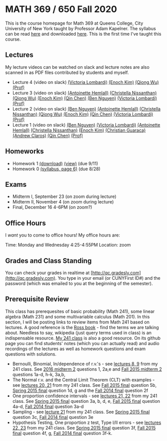 # MATH 369 / 650 Fall 2020

This is the course homepage for Math 369 at Queens College, City University of New York taught by Professor Adam Kapelner. The syllabus can be read [here](https://github.com/kapelner/QC_Math_369_Fall_2020/blob/master/syllabus/syllabus.pdf) and downloaded [here](https://raw.githubusercontent.com/kapelner/QC_Math_369_Fall_2020/master/syllabus/syllabus.pdf). This is the first time I've taught this course.

## Lectures

My lecture videos can be watched on slack and lecture notes are also scanned in as PDF files contributed by students and myself.

<!--
* Lecture 23 (video on slack) [(Jan Bazant)](https://github.com/kapelner/QC_Math_369_Fall_2020/blob/master/lectures/lec23bazant.pdf) [(Mike Digiorgio)](https://github.com/kapelner/QC_Math_369_Fall_2020/blob/master/lectures/lec23digiorgio.pdf) [(Prof)](https://github.com/kapelner/QC_Math_369_Fall_2020/blob/master/lectures/lec23kap.pdf)
* Lecture 22 (video on slack) [(Jan Bazant)](https://github.com/kapelner/QC_Math_369_Fall_2020/blob/master/lectures/lec22bazant.pdf) [(Mike Digiorgio)](https://github.com/kapelner/QC_Math_369_Fall_2020/blob/master/lectures/lec22digiorgio.pdf) [(Steven Grgas)](https://github.com/kapelner/QC_Math_369_Fall_2020/blob/master/lectures/lec22grgas.pdf) [(Prof)](https://github.com/kapelner/QC_Math_369_Fall_2020/blob/master/lectures/lec22kap.pdf)
* Lecture 21 (video on slack) [(Jan Bazant)](https://github.com/kapelner/QC_Math_369_Fall_2020/blob/master/lectures/lec21bazant.pdf) [(Prof)](https://github.com/kapelner/QC_Math_369_Fall_2020/blob/master/lectures/lec21kap.pdf) 
* Linear Regression Notes (not on exam) [(Jan Bazant)](https://github.com/kapelner/QC_Math_369_Fall_2020/blob/master/lectures/econometrics_bonus_bazant.pdf) [(Ruby Chang)](https://github.com/kapelner/QC_Math_369_Fall_2020/blob/master/lectures/econometrics_bonus_chang.pdf) [(Adriana Sham)](https://github.com/kapelner/QC_Math_369_Fall_2020/blob/master/lectures/econometrics_bonus_sham.pdf) [(Antonio DAlessandro)](https://github.com/kapelner/QC_Math_369_Fall_2020/blob/master/lectures/econometrics_bonus_dalessandro.pdf) [(Prof)](https://github.com/kapelner/QC_Math_369_Fall_2020/blob/master/lectures/econometrics_bonus_prof.pdf)
* Lecture 20 (video on slack) [(Jan Bazant)](https://github.com/kapelner/QC_Math_369_Fall_2020/blob/master/lectures/lec20bazant.pdf) [(Mike Digiorgio)](https://github.com/kapelner/QC_Math_369_Fall_2020/blob/master/lectures/lec20digiorgio.pdf) [(Ruby Chang)](https://github.com/kapelner/QC_Math_369_Fall_2020/blob/master/lectures/lec20chang.pdf) [(Adriana Sham)](https://github.com/kapelner/QC_Math_369_Fall_2020/blob/master/lectures/lec20sham.pdf) [(Antonio DAlessandro)](https://github.com/kapelner/QC_Math_369_Fall_2020/blob/master/lectures/lec20dalessandro.pdf) [(Prof)](https://github.com/kapelner/QC_Math_369_Fall_2020/blob/master/lectures/lec20kap.pdf)
* Lecture 19 (video on slack) [(Jan Bazant)](https://github.com/kapelner/QC_Math_369_Fall_2020/blob/master/lectures/lec19bazant.pdf) [(Adriana Sham)](https://github.com/kapelner/QC_Math_369_Fall_2020/blob/master/lectures/lec19sham.pdf) [(Mike Digiorgio)](https://github.com/kapelner/QC_Math_369_Fall_2020/blob/master/lectures/lec19digiorgio.pdf) [(Antonio DAlessandro)](https://github.com/kapelner/QC_Math_369_Fall_2020/blob/master/lectures/lec19dalessandro.pdf) [(Prof)](https://github.com/kapelner/QC_Math_369_Fall_2020/blob/master/lectures/lec19kap.pdf)
* Lecture 18 (video on slack) [(Jan Bazant)](https://github.com/kapelner/QC_Math_369_Fall_2020/blob/master/lectures/lec18bazant.pdf) [(Mike Digiorgio)](https://github.com/kapelner/QC_Math_369_Fall_2020/blob/master/lectures/lec18digiorgio.pdf) [(Hisanobu Kaji)](https://github.com/kapelner/QC_Math_369_Fall_2020/blob/master/lectures/lec18kaji.pdf) [(Prof)](https://github.com/kapelner/QC_Math_369_Fall_2020/blob/master/lectures/lec18kap.pdf)
* Lecture 17 (video on slack) [(Ruby Chang)](https://github.com/kapelner/QC_Math_369_Fall_2020/blob/master/lectures/lec17chang.pdf) [(Mike Digiorgio)](https://github.com/kapelner/QC_Math_369_Fall_2020/blob/master/lectures/lec17digiorgio.pdf) [(Jan Bazant)](https://github.com/kapelner/QC_Math_369_Fall_2020/blob/master/lectures/lec16bazant.pdf) [(Antonio DAlessandro)](https://github.com/kapelner/QC_Math_369_Fall_2020/blob/master/lectures/lec17dalessandro.pdf) [(Jan Bazant)](https://github.com/kapelner/QC_Math_369_Fall_2020/blob/master/lectures/lec17bazant.pdf) [(Hisanobu Kaji)](https://github.com/kapelner/QC_Math_369_Fall_2020/blob/master/lectures/lec17kaji.pdf) [(Prof)](https://github.com/kapelner/QC_Math_369_Fall_2020/blob/master/lectures/lec17kap.pdf)
* Lecture 16 (video on slack) [(Mike Digiorgio)](https://github.com/kapelner/QC_Math_369_Fall_2020/blob/master/lectures/lec16digiorgio.pdf) [(Jan Bazant)](https://github.com/kapelner/QC_Math_369_Fall_2020/blob/master/lectures/lec16bazant.pdf) [(Antonio DAlessandro)](https://github.com/kapelner/QC_Math_369_Fall_2020/blob/master/lectures/lec16dalessandro.pdf) [(Hisanobu Kaji)](https://github.com/kapelner/QC_Math_369_Fall_2020/blob/master/lectures/lec16kaji.pdf) [(Prof)](https://github.com/kapelner/QC_Math_369_Fall_2020/blob/master/lectures/lec16kap.pdf)
* Lecture 15 (video on slack) [(Jan Bazant)](https://github.com/kapelner/QC_Math_369_Fall_2020/blob/master/lectures/lec15bazant.pdf) [(Ruby Chang)](https://github.com/kapelner/QC_Math_369_Fall_2020/blob/master/lectures/lec15chang.pdf) [(Prof)](https://github.com/kapelner/QC_Math_369_Fall_2020/blob/master/lectures/lec15kap.pdf)
* Lecture 14 (video on slack) [(Mike Digiorgio)](https://github.com/kapelner/QC_Math_369_Fall_2020/blob/master/lectures/lec14digiorgio.pdf) [(Jan Bazant)](https://github.com/kapelner/QC_Math_369_Fall_2020/blob/master/lectures/lec14bazant.pdf) [(Ruby Chang)](https://github.com/kapelner/QC_Math_369_Fall_2020/blob/master/lectures/lec14chang.pdf) [(Cheryl Wachspress)](https://github.com/kapelner/QC_Math_369_Fall_2020/blob/master/lectures/lec14wachspress.pdf) [(Antonio DAlessandro)](https://github.com/kapelner/QC_Math_369_Fall_2020/blob/master/lectures/lec14dalessandro.pdf) [(Hisanobu Kaji)](https://github.com/kapelner/QC_Math_369_Fall_2020/blob/master/lectures/lec14kaji.pdf) [(Prof)](https://github.com/kapelner/QC_Math_369_Fall_2020/blob/master/lectures/lec14kap.pdf) 
* Lecture 13 (video on slack) [(Ruby Chang)](https://github.com/kapelner/QC_Math_369_Fall_2020/blob/master/lectures/lec14chang.pdf) [(Cheryl Wachspress)](https://github.com/kapelner/QC_Math_369_Fall_2020/blob/master/lectures/lec13wachspress.pdf) [(Antonio DAlessandro)](https://github.com/kapelner/QC_Math_369_Fall_2020/blob/master/lectures/lec13dalessandro.pdf) [(Steven Grgas)](https://github.com/kapelner/QC_Math_369_Fall_2020/blob/master/lectures/lec13grgas.pdf) [(Ruby Chang)](https://github.com/kapelner/QC_Math_369_Fall_2020/blob/master/lectures/lec13chang.pdf) [(Hisanobu Kaji)](https://github.com/kapelner/QC_Math_369_Fall_2020/blob/master/lectures/lec13kaji.pdf) [(Jan Bazant)](https://github.com/kapelner/QC_Math_369_Fall_2020/blob/master/lectures/lec13bazant.pdf) [(Prof)](https://github.com/kapelner/QC_Math_369_Fall_2020/blob/master/lectures/lec13kap.pdf) 
* Lecture 12 (video on slack) [(Steven Grgas)](https://github.com/kapelner/QC_Math_369_Fall_2020/blob/master/lectures/lec12grgas.pdf) [(Hisanobu Kaji)](https://github.com/kapelner/QC_Math_369_Fall_2020/blob/master/lectures/lec12kaji.pdf) [(Jan Bazant)](https://github.com/kapelner/QC_Math_369_Fall_2020/blob/master/lectures/lec12bazant.pdf) [(Ruby Chang)](https://github.com/kapelner/QC_Math_369_Fall_2020/blob/master/lectures/lec12chang.pdf) [(Antonio DAlessandro)](https://github.com/kapelner/QC_Math_369_Fall_2020/blob/master/lectures/lec12dalessandro.pdf) [(Prof)](https://github.com/kapelner/QC_Math_369_Fall_2020/blob/master/lectures/lec12kap.pdf) 
* Lecture 11 (video on slack) [(Mike Digiorgio)](https://github.com/kapelner/QC_Math_369_Fall_2020/blob/master/lectures/lec11digiorgio.pdf) [(Jan Bazant)](https://github.com/kapelner/QC_Math_369_Fall_2020/blob/master/lectures/lec11bazant.pdf) [(Cheryl Wachspress)](https://github.com/kapelner/QC_Math_369_Fall_2020/blob/master/lectures/lec11wachspress.pdf) [(Antonio DAlessandro)](https://github.com/kapelner/QC_Math_369_Fall_2020/blob/master/lectures/lec11dalessandro.pdf) [(Prof)](https://github.com/kapelner/QC_Math_369_Fall_2020/blob/master/lectures/lec11kap.pdf)
* Lecture 10 (video on slack) [(Jan Bazant)](https://github.com/kapelner/QC_Math_369_Fall_2020/blob/master/lectures/lec10bazant.pdf) [(Steven Grgas)](https://github.com/kapelner/QC_Math_369_Fall_2020/blob/master/lectures/lec10grgas.pdf) [(Hisanobu Kaji)](https://github.com/kapelner/QC_Math_369_Fall_2020/blob/master/lectures/lec10kaji.pdf) [(Prof)](https://github.com/kapelner/QC_Math_369_Fall_2020/blob/master/lectures/lec10kap.pdf) 
* Lecture 9 (video on slack) [(Cheryl Wachspress)](https://github.com/kapelner/QC_Math_369_Fall_2020/blob/master/lectures/lec09wachspress.pdf) [(Hisanobu Kaji)](https://github.com/kapelner/QC_Math_369_Fall_2020/blob/master/lectures/lec09kaji.pdf) [(Steven Grgas)](https://github.com/kapelner/QC_Math_369_Fall_2020/blob/master/lectures/lec09grgas.pdf) [(Ruby Chang)](https://github.com/kapelner/QC_Math_369_Fall_2020/blob/master/lectures/lec09chang.pdf) [(Jan Bazant)](https://github.com/kapelner/QC_Math_369_Fall_2020/blob/master/lectures/lec09bazant.pdf) [(Prof)](https://github.com/kapelner/QC_Math_369_Fall_2020/blob/master/lectures/lec09kap.pdf) 
* Lecture 8 (video on slack) [(Steven Grgas)](https://github.com/kapelner/QC_Math_369_Fall_2020/blob/master/lectures/lec08grgas.pdf) [(Jan Bazant)](https://github.com/kapelner/QC_Math_369_Fall_2020/blob/master/lectures/lec08bazant.pdf) [(Cheryl Wachspress)](https://github.com/kapelner/QC_Math_369_Fall_2020/blob/master/lectures/lec08wachspress.pdf) [(Jan Bazant)](https://github.com/kapelner/QC_Math_369_Fall_2020/blob/master/lectures/lec08bazant.pdf) [(Prof)](https://github.com/kapelner/QC_Math_369_Fall_2020/blob/master/lectures/lec08kap.pdf)
* Lecture 7 (video on slack)[(Adriana Sham)](https://github.com/kapelner/QC_Math_369_Fall_2020/blob/master/lectures/lec07sham.pdf) [(Hisanobu Kaji)](https://github.com/kapelner/QC_Math_369_Fall_2020/blob/master/lectures/lec07kaji.pdf) [(Steven Grgas)](https://github.com/kapelner/QC_Math_369_Fall_2020/blob/master/lectures/lec07grgas.pdf) [(Ruby Chang)](https://github.com/kapelner/QC_Math_369_Fall_2020/blob/master/lectures/lec07chang.pdf) [(Jan Bazant)](https://github.com/kapelner/QC_Math_369_Fall_2020/blob/master/lectures/lec07bazant.pdf) [(Cheryl Wachspress)](https://github.com/kapelner/QC_Math_369_Fall_2020/blob/master/lectures/lec07wachspress.pdf) [(Prof)](https://github.com/kapelner/QC_Math_369_Fall_2020/blob/master/lectures/lec07kap.pdf)
* Lecture 6 (video on slack) [(Adriana Sham)](https://github.com/kapelner/QC_Math_369_Fall_2020/blob/master/lectures/lec06sham.pdf) [(Hisanobu Kaji)](https://github.com/kapelner/QC_Math_369_Fall_2020/blob/master/lectures/lec06kaji.pdf) [(Steven Grgas)](https://github.com/kapelner/QC_Math_369_Fall_2020/blob/master/lectures/lec06grgas.pdf) [(Ruby Chang)](https://github.com/kapelner/QC_Math_369_Fall_2020/blob/master/lectures/lec06chang.pdf) [(Jan Bazant)](https://github.com/kapelner/QC_Math_369_Fall_2020/blob/master/lectures/lec06bazant.pdf) [(Cheryl Wachspress)](https://github.com/kapelner/QC_Math_369_Fall_2020/blob/master/lectures/lec06wachspress.pdf) [(Prof)](https://github.com/kapelner/QC_Math_369_Fall_2020/blob/master/lectures/lec06kap.pdf)
* Lecture 5 (video on slack) [(Daanesh Ali)](https://github.com/kapelner/QC_Math_369_Fall_2020/blob/master/lectures/lec05ali.pdf) [(Steven Grgas)](https://github.com/kapelner/QC_Math_369_Fall_2020/blob/master/lectures/lec05grgas.pdf) [(Hisanobu Kaji)](https://github.com/kapelner/QC_Math_369_Fall_2020/blob/master/lectures/lec05kaji.pdf) [(Ruby Chang)](https://github.com/kapelner/QC_Math_369_Fall_2020/blob/master/lectures/lec05chang.pdf) [(Adriana Sham)](https://github.com/kapelner/QC_Math_369_Fall_2020/blob/master/lectures/lec05sham.pdf) [(Jan Bazant)](https://github.com/kapelner/QC_Math_369_Fall_2020/blob/master/lectures/lec05bazant.pdf) [(Prof)](https://github.com/kapelner/QC_Math_369_Fall_2020/blob/master/lectures/lec05kap.pdf)-->
* Lecture 4 (video on slack) [(Victoria Lombardi)](https://github.com/kapelner/QC_Math_369_Fall_2020/blob/master/lectures/lec04lombardi.pdf) [(Enoch Kim)](https://github.com/kapelner/QC_Math_369_Fall_2020/blob/master/lectures/lec04kim.pdf) [(Qiong Wu)](https://github.com/kapelner/QC_Math_369_Fall_2020/blob/master/lectures/lec04wu.pdf) [(Prof)](https://github.com/kapelner/QC_Math_369_Fall_2020/blob/master/lectures/lec04kap.pdf)
* Lecture 3 (video on slack) [(Antoinette Hemlall)](https://github.com/kapelner/QC_Math_369_Fall_2020/blob/master/lectures/lec03hemlall.pdf) [(Christella Nissanthan)](https://github.com/kapelner/QC_Math_369_Fall_2020/blob/master/lectures/lec03nissanthan.pdf) [(Qiong Wu)](https://github.com/kapelner/QC_Math_369_Fall_2020/blob/master/lectures/lec03wu.pdf) [(Enoch Kim)](https://github.com/kapelner/QC_Math_369_Fall_2020/blob/master/lectures/lec03kim.pdf) [(Qin Chen)](https://github.com/kapelner/QC_Math_369_Fall_2020/blob/master/lectures/lec03chen.pdf) [(Ben Nguyen)](https://github.com/kapelner/QC_Math_369_Fall_2020/blob/master/lectures/lec03nguyen.pdf) [(Victoria Lombardi)](https://github.com/kapelner/QC_Math_369_Fall_2020/blob/master/lectures/lec03lombardi.pdf) [(Prof)](https://github.com/kapelner/QC_Math_369_Fall_2020/blob/master/lectures/lec03kap.pdf)
* Lecture 2 (video on slack) [(Ben Nguyen)](https://github.com/kapelner/QC_Math_369_Fall_2020/blob/master/lectures/lec02nguyen.pdf) [(Antoinette Hemlall)](https://github.com/kapelner/QC_Math_369_Fall_2020/blob/master/lectures/lec02hemlall.pdf) [(Christella Nissanthan)](https://github.com/kapelner/QC_Math_369_Fall_2020/blob/master/lectures/lec02nissanthan.pdf) [(Qiong Wu)](https://github.com/kapelner/QC_Math_369_Fall_2020/blob/master/lectures/lec02wu.pdf) [(Enoch Kim)](https://github.com/kapelner/QC_Math_369_Fall_2020/blob/master/lectures/lec02kim.pdf) [(Qin Chen)](https://github.com/kapelner/QC_Math_369_Fall_2020/blob/master/lectures/lec02chen.pdf) [(Victoria Lombardi)](https://github.com/kapelner/QC_Math_369_Fall_2020/blob/master/lectures/lec02lombardi.pdf) [(Prof)](https://github.com/kapelner/QC_Math_369_Fall_2020/blob/master/lectures/lec02kap.pdf)
* Lecture 1 (video on slack) [(Ben Nguyen)](https://github.com/kapelner/QC_Math_369_Fall_2020/blob/master/lectures/lec01nguyen.pdf) [(Victoria Lombardi)](https://github.com/kapelner/QC_Math_369_Fall_2020/blob/master/lectures/lec01lombardi.pdf) [(Antoinette Hemlall)](https://github.com/kapelner/QC_Math_369_Fall_2020/blob/master/lectures/lec01hemlall.pdf) [(Christella Nissanthan)](https://github.com/kapelner/QC_Math_369_Fall_2020/blob/master/lectures/lec01nissanthan.pdf) [(Enoch Kim)](https://github.com/kapelner/QC_Math_369_Fall_2020/blob/master/lectures/lec01kim.pdf) [(Christian Guaraca)](https://github.com/kapelner/QC_Math_369_Fall_2020/blob/master/lectures/lec01guaraca.pdf) [(Andrew Claros)](https://github.com/kapelner/QC_Math_369_Fall_2020/blob/master/lectures/lec01claros.pdf) [(Qin Chen)](https://github.com/kapelner/QC_Math_369_Fall_2020/blob/master/lectures/lec01chen.pdf) [(Prof)](https://github.com/kapelner/QC_Math_369_Fall_2020/blob/master/lectures/lec01kap.pdf)



## Homeworks

<!--
* Homework 9 [(download)](https://github.com/kapelner/QC_Math_369_Fall_2020/blob/master/homeworks/hw09/hw09.pdf?raw=true) [(view)](https://github.com/kapelner/QC_Math_369_Fall_2020/blob/master/homeworks/hw09/hw09.pdf) (due 12/12)
* Homework 8 [(download)](https://github.com/kapelner/QC_Math_369_Fall_2020/blob/master/homeworks/hw08/hw08.pdf?raw=true) [(view)](https://github.com/kapelner/QC_Math_369_Fall_2020/blob/master/homeworks/hw08/hw08.pdf) (due 12/2)
* Homework 7 [(download)](https://github.com/kapelner/QC_Math_369_Fall_2020/blob/master/homeworks/hw07/hw07.pdf?raw=true) [(view)](https://github.com/kapelner/QC_Math_369_Fall_2020/blob/master/homeworks/hw07/hw07.pdf) (due 12/12)
* Homework 6 [(download)](https://github.com/kapelner/QC_Math_369_Fall_2020/blob/master/homeworks/hw06/hw06.pdf?raw=true) [(view)](https://github.com/kapelner/QC_Math_369_Fall_2020/blob/master/homeworks/hw06/hw06.pdf) (due 12/2)
* Homework 5 [(download)](https://github.com/kapelner/QC_Math_369_Fall_2020/blob/master/homeworks/hw05/hw05.pdf?raw=true) [(view)](https://github.com/kapelner/QC_Math_369_Fall_2020/blob/master/homeworks/hw05/hw05.pdf) (due 11/18)
* Homework 4 [(download)](https://github.com/kapelner/QC_Math_369_Fall_2020/blob/master/homeworks/hw04/hw04.pdf?raw=true) [(view)](https://github.com/kapelner/QC_Math_369_Fall_2020/blob/master/homeworks/hw04/hw04.pdf) (due 11/1)
* Homework 3 [(download)](https://github.com/kapelner/QC_Math_369_Fall_2020/blob/master/homeworks/hw03/hw03.pdf?raw=true) [(view)](https://github.com/kapelner/QC_Math_369_Fall_2020/blob/master/homeworks/hw03/hw03.pdf) (due 10/4)
* Homework 2 [(download)](https://github.com/kapelner/QC_Math_369_Fall_2020/blob/master/homeworks/hw02/hw02.pdf?raw=true) [(view)](https://github.com/kapelner/QC_Math_369_Fall_2020/blob/master/homeworks/hw02/hw02.pdf) (due 9/20)-->
* Homework 1 [(download)](https://github.com/kapelner/QC_Math_369_Fall_2020/blob/master/homeworks/hw01/hw01.pdf?raw=true) [(view)](https://github.com/kapelner/QC_Math_369_Fall_2020/blob/master/homeworks/hw01/hw01.pdf) (due 9/11)
* Homework 0 [(syllabus, page 6)](https://github.com/kapelner/QC_Math_369_Fall_2020/blob/master/syllabus/syllabus.pdf?raw=true) (due 8/28)


## Exams

* Midterm I, September 23 (on zoom during lecture) 
* Midterm II, November 4 (on zoom during lecture) 
* Final, December 16 4-6PM (on zoom?)

<!--
## Practice Exams

* Midterm I [(exam 1)](https://github.com/kapelner/QC_Math_621_Fall_2017/blob/master/exams/midterm1/midterm1.pdf) [(solutions 1)](https://github.com/kapelner/QC_Math_621_Fall_2017/blob/master/exams/midterm1/midterm1_solutions.pdf) You are not responsible for 1a-c, g, 2a-c for Midterm I (but you will be responsible for them for Midterm II). 

* Midterm II [(exam 1)](https://github.com/kapelner/QC_Math_621_Fall_2017/blob/master/exams/midterm2/midterm2.pdf) [(solutions 1)](https://github.com/kapelner/QC_Math_621_Fall_2017/blob/master/exams/midterm2/midterm2_solutions.pdf) You are not responsible for 1e, h. 

* Final [(exam 1)](https://github.com/kapelner/QC_Math_621_Fall_2017/blob/master/exams/final/final.pdf) [(solutions 1)](https://github.com/kapelner/QC_Math_621_Fall_2017/blob/master/exams/final/final_solutions.pdf) -->

## Office Hours

I *want* you to come to office hours! My office hours are:

Time: Monday and Wednesday 4:25-4:55PM
Location: zoom

## Grades and Class Standing

You can check your grades in realtime at [http://qc.gradesly.com](http://qc.gradesly.com). You type in your email (or CUNYFirst ID#) and the password (which was emailed to you at the beginning of the semester).


## Prerequisite Review

This class has prerequesites of basic probability (Math 241), some linear algebra (Math 231) and some multivariable calculus (Math 201). In this section, I will be posting links to review items from Math 241 based on lectures. A good reference is the [Ross book](https://www.amazon.com/First-Course-Probability-6th/dp/0130338516/ref=sr_1_6?ie=UTF8&qid=1504062810&sr=8-6&keywords=probability+ross) - find the terms we are talking about. Needless to say, wikipedia (just query terms used in class) is an indispensable resource. [My 241 class](https://github.com/kapelner/QC_Math_241_Fall_2016) is also a good resource. On its github page you can find students' notes (which you can actually read) and audio recordings of the lectures as well as homework questions and exam questions with solutions.

* Bernoulli, Binomial, In/dependence of r.v.'s - see [lectures 8, 9](https://github.com/kapelner/QC_Math_241_Fall_2016) from my 241 class. See [2016 midterm 2](https://github.com/kapelner/QC_Math_241_Fall_2016/blob/master/exams/midterm2/midterm2_solutions.pdf) questions 1, 2a,e and [Fall 2015 midterm 2](https://github.com/kapelner/QC_Math_241_Fall_2015/blob/master/exams/midterm2/midterm2_solutions.pdf) questions 1a-d, h-k, 3a,b, 
* The Normal r.v. and the Central Limit Theorem (CLT) with examples - see [lectures 20, 21](https://github.com/kapelner/QC_Math_241_Fall_2016) from my 241 class. See [Fall 2015 final](https://github.com/kapelner/QC_Math_241_Fall_2015/blob/master/exams/midterm2/midterm2_solutions.pdf) question 5b, [Spring 2015 final](https://github.com/kapelner/QC_Math_241_Spring_2015/blob/master/exams/final/final_solutions.pdf) question 1d, g and the [Fall 2014 final](https://github.com/kapelner/QC_Math_241_Fall_2014_15/blob/master/exams/final/final_solutions.pdf) question 2f
* One proportion confidence intervals - see [lectures 21, 22](https://github.com/kapelner/QC_Math_241_Fall_2016) from my 241 class. See [Spring 2015 final](https://github.com/kapelner/QC_Math_241_Spring_2015/blob/master/exams/final/final_solutions.pdf) question 3a, b, d, e, [Fall 2015 final](https://github.com/kapelner/QC_Math_241_Fall_2015/blob/master/exams/midterm2/midterm2_solutions.pdf) question 4a-d, [Fall 2014 final](https://github.com/kapelner/QC_Math_241_Fall_2014_15/blob/master/exams/final/final_solutions.pdf) question 3a-d
* Sampling - see [lecture 21](https://github.com/kapelner/QC_Math_241_Fall_2016) from my 241 class. See [Spring 2015 final](https://github.com/kapelner/QC_Math_241_Spring_2015/blob/master/exams/final/final_solutions.pdf) question 3c, [Fall 2014 final](https://github.com/kapelner/QC_Math_241_Fall_2014_15/blob/master/exams/final/final_solutions.pdf) question 3e
* Hypothesis Testing, One proportion z test, Type I/II errors - see [lectures 22, 23](https://github.com/kapelner/QC_Math_241_Fall_2016) from my 241 class. See [Spring 2015 final](https://github.com/kapelner/QC_Math_241_Spring_2015/blob/master/exams/final/final_solutions.pdf) question 3f, [Fall 2015 final](https://github.com/kapelner/QC_Math_241_Fall_2015/blob/master/exams/midterm2/midterm2_solutions.pdf) question 4f, g, [Fall 2014 final](https://github.com/kapelner/QC_Math_241_Fall_2014_15/blob/master/exams/final/final_solutions.pdf) question 3f-k.